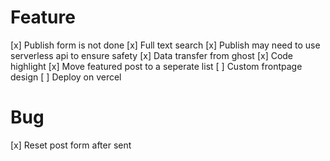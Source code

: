 # Feature
[x] Publish form is not done
[x] Full text search
[x] Publish may need to use serverless api to ensure safety
[x] Data transfer from ghost
[x] Code highlight
[x] Move featured post to a seperate list 
[ ] Custom frontpage design
[ ] Deploy on vercel

# Bug
[x] Reset post form after sent
